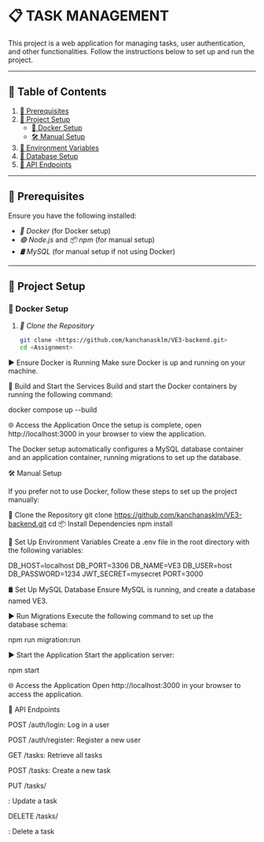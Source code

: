 # 📋 TASK MANAGEMENT

This project is a web application for managing tasks, user authentication, and other functionalities. Follow the instructions below to set up and run the project.

---

## 📑 Table of Contents
1. [🔧 Prerequisites](#-prerequisites)
2. [🚀 Project Setup](#-project-setup)
   - [🐳 Docker Setup](#-docker-setup)
   - [🛠 Manual Setup](#-manual-setup)
3. [🔐 Environment Variables](#-environment-variables)
4. [📜 Database Setup](#-database-setup)
5. [📡 API Endpoints](#-api-endpoints)

---

## 🔧 Prerequisites

Ensure you have the following installed:

- *🐳 Docker* (for Docker setup)
- *🟢 Node.js* and *📦 npm* (for manual setup)
- *🛢 MySQL* (for manual setup if not using Docker)

---

## 🚀 Project Setup

### 🐳 Docker Setup

1. *📂 Clone the Repository*
   ```bash
   git clone <https://github.com/kanchanasklm/VE3-backend.git>
   cd <Assignment>

▶ Ensure Docker is Running
Make sure Docker is up and running on your machine.

🔧 Build and Start the Services
Build and start the Docker containers by running the following command:


docker compose up --build

🌐 Access the Application
Once the setup is complete, open http://localhost:3000 in your browser to view the application.

The Docker setup automatically configures a MySQL database container and an application container, running migrations to set up the database.



🛠 Manual Setup


If you prefer not to use Docker, follow these steps to set up the project manually:

📂 Clone the Repository
 git clone <https://github.com/kanchanasklm/VE3-backend.git>
   cd <Assignment>
📦 Install Dependencies
npm install

🔐 Set Up Environment Variables
Create a .env file in the root directory with the following variables:

DB_HOST=localhost
DB_PORT=3306
DB_NAME=VE3
DB_USER=host
DB_PASSWORD=1234
JWT_SECRET=mysecret
PORT=3000

🛢 Set Up MySQL Database
Ensure MySQL is running, and create a database named VE3.

▶ Run Migrations
Execute the following command to set up the database schema:

npm run migration:run

▶ Start the Application
Start the application server:

npm start

🌐 Access the Application
Open http://localhost:3000 in your browser to access the application.



📡 API Endpoints


POST /auth/login: Log in a user

POST /auth/register: Register a new user

GET /tasks: Retrieve all tasks

POST /tasks: Create a new task

PUT /tasks/

: Update a task

DELETE /tasks/

: Delete a task
